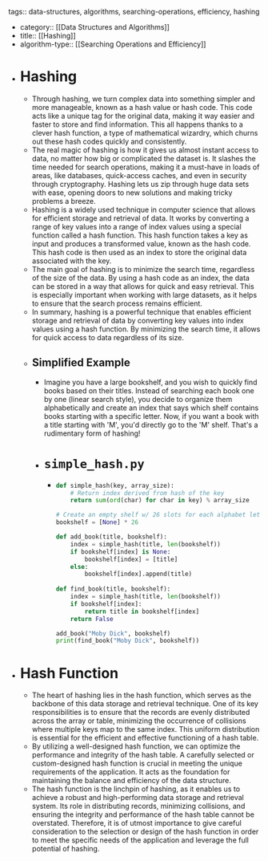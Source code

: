 tags:: data-structures, algorithms, searching-operations, efficiency, hashing

- category:: [[Data Structures and Algorithms]]
- title:: [[Hashing]]
- algorithm-type:: [[Searching Operations and Efficiency]]
- # Hashing
	- Through hashing, we turn complex data into something simpler and more manageable, known as a hash value or hash code. This code acts like a unique tag for the original data, making it way easier and faster to store and find information. This all happens thanks to a clever hash function, a type of mathematical wizardry, which churns out these hash codes quickly and consistently.
	- The real magic of hashing is how it gives us almost instant access to data, no matter how big or complicated the dataset is. It slashes the time needed for search operations, making it a must-have in loads of areas, like databases, quick-access caches, and even in security through cryptography. Hashing lets us zip through huge data sets with ease, opening doors to new solutions and making tricky problems a breeze.
	- Hashing is a widely used technique in computer science that allows for efficient storage and retrieval of data. It works by converting a range of key values into a range of index values using a special function called a hash function. This hash function takes a key as input and produces a transformed value, known as the hash code. This hash code is then used as an index to store the original data associated with the key.
	- The main goal of hashing is to minimize the search time, regardless of the size of the data. By using a hash code as an index, the data can be stored in a way that allows for quick and easy retrieval. This is especially important when working with large datasets, as it helps to ensure that the search process remains efficient.
	- In summary, hashing is a powerful technique that enables efficient storage and retrieval of data by converting key values into index values using a hash function. By minimizing the search time, it allows for quick access to data regardless of its size.
	- ## Simplified Example
		- Imagine you have a large bookshelf, and you wish to quickly find books based on their titles. Instead of searching each book one by one (linear search style), you decide to organize them alphabetically and create an index that says which shelf contains books starting with a specific letter. Now, if you want a book with a title starting with 'M', you'd directly go to the 'M' shelf. That's a rudimentary form of hashing!
		- # `simple_hash.py`
			- ```python
			  def simple_hash(key, array_size):
			      # Return index derived from hash of the key
			      return sum(ord(char) for char in key) % array_size 
			  
			  # Create an empty shelf w/ 26 slots for each alphabet letter
			  bookshelf = [None] * 26
			  
			  def add_book(title, bookshelf):
			      index = simple_hash(title, len(bookshelf))
			      if bookshelf[index] is None:
			          bookshelf[index] = [title]
			      else:
			          bookshelf[index].append(title)
			          
			  def find_book(title, bookshelf):
			      index = simple_hash(title, len(bookshelf))
			      if bookshelf[index]:
			          return title in bookshelf[index]
			      return False
			  
			  add_book("Moby Dick", bookshelf)
			  print(find_book("Moby Dick", bookshelf))
			  ```
- # Hash Function
	- The heart of hashing lies in the hash function, which serves as the backbone of this data storage and retrieval technique. One of its key responsibilities is to ensure that the records are evenly distributed across the array or table, minimizing the occurrence of collisions where multiple keys map to the same index. This uniform distribution is essential for the efficient and effective functioning of a hash table.
	- By utilizing a well-designed hash function, we can optimize the performance and integrity of the hash table. A carefully selected or custom-designed hash function is crucial in meeting the unique requirements of the application. It acts as the foundation for maintaining the balance and efficiency of the data structure.
	- The hash function is the linchpin of hashing, as it enables us to achieve a robust and high-performing data storage and retrieval system. Its role in distributing records, minimizing collisions, and ensuring the integrity and performance of the hash table cannot be overstated. Therefore, it is of utmost importance to give careful consideration to the selection or design of the hash function in order to meet the specific needs of the application and leverage the full potential of hashing.